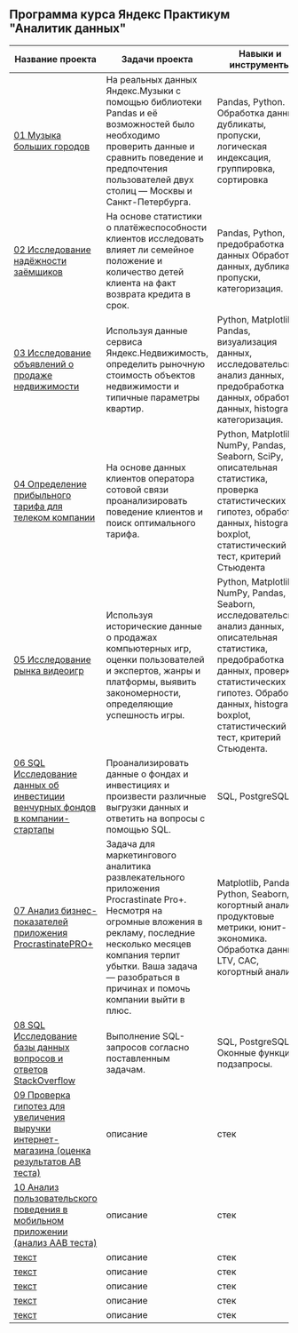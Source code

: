 ## Программа курса Яндекс Практикум "Аналитик данных"

| Название проекта | Задачи проекта | Навыки и инструменты |
| ---------------- |----------------| ---------------------|
| [01 Музыка больших городов](https://github.com/denis-shumsky/yandex_practicum_data_analyst/tree/main/01%20Музыка%20больших%20городов) | На реальных данных Яндекс.Музыки c помощью библиотеки Pandas и её возможностей было необходимо проверить данные и сравнить поведение и предпочтения пользователей двух столиц — Москвы и Санкт-Петербурга. | Pandas, Python. Обработка данных, дубликаты, пропуски, логическая индексация, группировка, сортировка |
| [02 Исследование надёжности заёмщиков](https://github.com/denis-shumsky/yandex_practicum_data_analyst/tree/main/02%20Исследование%20надёжности%20заёмщиков) | На основе статистики о платёжеспособности клиентов исследовать влияет ли семейное положение и количество детей клиента на факт возврата кредита в срок. | Pandas, Python, предобработка данных Обработка данных, дубликаты, пропуски, категоризация. |
| [03 Исследование объявлений о продаже недвижимости](https://github.com/denis-shumsky/yandex_practicum_data_analyst/tree/main/03%20Исследование%20объявлений%20о%20продаже%20недвижимости) | Используя данные сервиса Яндекс.Недвижимость, определить рыночную стоимость объектов недвижимости и типичные параметры квартир. | Python, Matplotlib, Pandas, визуализация данных, исследовательский анализ данных, предобработка данных, обработка данных, histogram, категоризация. |
| [04 Определение прибыльного тарифа для телеком компании](https://github.com/denis-shumsky/yandex_practicum_data_analyst/tree/main/04%20Определение%20прибыльного%20тарифа%20для%20телеком%20компании) | На основе данных клиентов оператора сотовой связи проанализировать поведение клиентов и поиск оптимального тарифа. | Python, Matplotlib, NumPy, Pandas, Seaborn, SciPy, описательная статистика, проверка статистических гипотез, обработка данных, histogram, boxplot, статистический тест, критерий Стьюдента |
| [05 Исследование рынка видеоигр](https://github.com/denis-shumsky/yandex_practicum_data_analyst/tree/main/05%20Исследование%20рынка%20видеоигр) |Используя исторические данные о продажах компьютерных игр, оценки пользователей и экспертов, жанры и платформы, выявить закономерности, определяющие успешность игры. | Python, Matplotlib, NumPy, Pandas, Seaborn, исследовательский анализ данных, описательная статистика, предобработка данных, проверка статистических гипотез. Обработка данных, histogram, boxplot, статистический тест, критерий Стьюдента. |
| [06 SQL Исследование данных об инвестиции венчурных фондов в компании-стартапы](https://github.com/denis-shumsky/yandex_practicum_data_analyst/tree/main/06%20SQL%20Исследование%20данных%20об%20инвестиции%20венчурных%20фондов%20в%20компании-стартапы) | Проанализировать данные о фондах и инвестициях и произвести различные выгрузки данных и ответить на вопросы с помощью SQL. | SQL, PostgreSQL |
| [07 Анализ бизнес-показателей приложения ProcrastinatePRO+](https://github.com/denis-shumsky/yandex_practicum_data_analyst/tree/main/07%20Анализ%20бизнес-показателей%20приложения%20ProcrastinatePRO%2B) | Задача для маркетингового аналитика развлекательного приложения Procrastinate Pro+. Несмотря на огромные вложения в рекламу, последние несколько месяцев компания терпит убытки. Ваша задача — разобраться в причинах и помочь компании выйти в плюс. | Matplotlib, Pandas, Python, Seaborn, когортный анализ, продуктовые метрики, юнит-экономика. Обработка данных, LTV, CAC, когортный анализ. |
| [08 SQL Исследование базы данных вопросов и ответов StackOverflow](https://github.com/denis-shumsky/yandex_practicum_data_analyst/tree/main/08%20SQL%20Исследование%20базы%20данных%20вопросов%20и%20ответов%20StackOverflow) | Выполнение SQL-запросов согласно поставленным задачам. | SQL, PostgreSQL, Oконные функции, подзапросы. |
| [09 Проверка гипотез для увеличения выручки интернет-магазина (оценка результатов AB теста)](ссылка) | описание | стек |
| [10 Анализ пользовательского поведения в мобильном приложении (анализ ААВ теста)](ссылка) | описание | стек |
| [текст](ссылка) | описание | стек |
| [текст](ссылка) | описание | стек |
| [текст](ссылка) | описание | стек |
| [текст](ссылка) | описание | стек |
| [текст](ссылка) | описание | стек |
